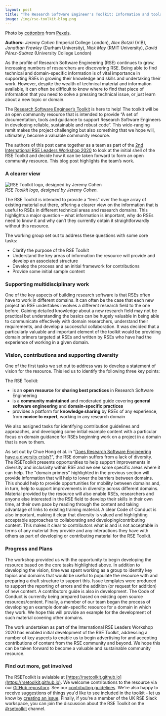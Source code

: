 ```yaml
---
layout: post
title: "The Research Software Engineer's Toolkit: Information and tools to support the RSE community"
image: /img/rse-toolkit-blog.png
---
```


Photo by [cottonbro](https://www.pexels.com/@cottonbro?utm_content=attributionCopyText&utm_medium=referral&utm_source=pexels) from [Pexels](https://www.pexels.com/photo/silver-and-green-screw-driver-4480453/?utm_content=attributionCopyText&utm_medium=referral&utm_source=pexels).

**Authors:** *Jeremy Cohen* (Imperial College London), *Alex Botzki* (VIB), *Jonathan Frawley* (Durham University), *Nick May* (RMIT University), *David Pérez-Suárez* (University College London)

As the profile of Research Software Engineering (RSE) continues to grow, increasing numbers of researchers are discovering RSE. Being able to find technical and domain-specific information is of vital importance in supporting RSEs in growing their knowledge and skills and undertaking their work. However, despite the wealth of technical material and information available, it can often be difficult to know where to find that piece of information that you need to solve a pressing technical issue, or just learn about a new topic or domain.

The [Research Software Engineer’s Toolkit](https://rsetoolkit.github.io) is here to help! The toolkit will be an open community resource that is intended to provide “A set of documentation, tools and guidance to support Research Software Engineers in developing reliable, sustainable and robust code”. This wide-ranging remit makes the project challenging but also something that we hope will, ultimately, become a valuable community resource.

The authors of this post came together as a team as part of the [2nd International RSE Leaders Workshop 2020](https://researchsoftware.org/2020-workshop) to look at the initial shell of the RSE Toolkit and decide how it can be taken forward to form an open community resource. This blog post highlights the team’s work.

<!--break-->

### A clearer view

![RSE Toolkit logo, designed by Jeremy Cohen](https://rsetoolkit.github.io/images/RTKlogo-small.png)  
*RSE Toolkit logo, designed by Jeremy Cohen.*

The RSE Toolkit is intended to provide a “lens” over the huge array of existing material out there, offering a clearer view on the information that is useful to RSEs in different technical areas and research domains. This highlights a major question – what information is important, why do RSEs need to know it and why can’t they currently obtain it straightforwardly without this resource.

The working group set out to address these questions with some core tasks:

 - Clarify the purpose of the RSE Toolkit
 - Understand the key areas of information the resource will provide and develop an associated structure
 - Develop the process and an initial framework for contributions
 - Provide some initial sample content

### Supporting multidisciplinary work

One of the key aspects of building research software is that RSEs often have to work in different domains. It can often be the case that each new project an RSE undertakes involves a different research field to the one before. Gaining detailed knowledge about a new research field may not be practical but understanding the basics can be hugely valuable in being able to communicate effectively with domain researchers, understand their requirements, and develop a successful collaboration. It was decided that a particularly valuable and important element of the toolkit would be providing domain primers targeted at RSEs and written by RSEs who have had the experience of working in a given domain.

### Vision, contributions and supporting diversity

One of the first tasks we set out to address was to develop a statement of vision for the resource. This led us to identify the following three key points:

The RSE Toolkit:
 - is an **open resource** for **sharing best practices** in Research Software Engineering
 - is a **community maintained** and moderated guide covering **general software engineering** and **domain-specific practices**
 - provides a platform for **knowledge sharing** by RSEs of any experience, from **novice to expert**, working in any research domain
 
We also assigned tasks for identifying contribution guidelines and approaches, and developing some initial example content with a particular focus on domain guidance for RSEs beginning work on a project in a domain that is new to them.

As set out by Chue Hong et al. in "[Does Research Software Engineering have a diversity crisis?](https://doi.org/10.5281/zenodo.3989885)", the RSE domain suffers from a lack of diversity. The RSEToolkit presents opportunities to help support improvements in diversity and inclusivity within RSE and we see some specific areas where it can help. The "domain primers" highlighted in the previous section will provide information that will help to lower the barriers between domains. This should help to provide opportunities for mobility between domains and, in turn, help to support improvements in diversity across different domains. Material provided by the resource will also enable RSEs, researchers and anyone else interested in the RSE field to develop their skills in their own time, at their own pace by reading through the content and taking advantage of links to existing training material. A clear Code of Conduct is also important, making it clear that diversity is valued and highlighting acceptable approaches to collaborating and developing/contributing content. This makes it clear to contributors what is and is not acceptable in terms of any material they provide and any interactions they have with others as part of developing or contributing material for the RSE Toolkit.

### Progress and Plans

The workshop provided us with the opportunity to begin developing the resource based on the core tasks highlighted above. In addition to developing the vision, time was spent working as a group to identify key topics and domains that would be useful to populate the resource with and preparing a draft structure to support this. Issue templates were produced to support the reporting of errors and the addition (or request for addition) of new content. A contributors guide is also in development. The Code of Conduct is currently being prepared based on existing open source resources/content. Finally, a member of our team began the process of developing an example domain-specific resource for a domain in which they work. We hope this will provide an example for the development of such material covering other domains.

The work undertaken as part of the International RSE Leaders Workshop 2020 has enabled initial development of the RSE Toolkit, addressing a number of key aspects to enable us to begin advertising for and accepting contributions of content from the RSE community and beyond. We hope this can be taken forward to become a valuable and sustainable community resource.

### Find out more, get involved

The RSEToolkit is avialable at [https://rsetoolkit.github.io](https://rsetoolkit.github.io). We welcome contributions to the resource via our [GitHub repository](https://github.com/RSEToolkit/RSEToolkit.github.io). See our [contributing guidelines](https://github.com/RSEToolkit/RSEToolkit.github.io/blob/main/CONTRIBUTING.md). We're also happy to receive suggestions of things you'd like to see included in the toolkit - let us know by [creating an issue](https://github.com/RSEToolkit/RSEToolkit.github.io/issues/new/choose). Finally, if you're a member of the UK RSE Slack workspace, you can join the discussion about the RSE Toolkit on the [#rsetoolkit](https://ukrse.slack.com/archives/C01AM13K230) channel.